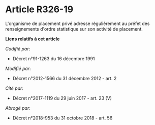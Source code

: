 # Article R326-19

L'organisme  de placement privé adresse régulièrement au préfet des renseignements  d'ordre statistique sur son activité de
placement.

**Liens relatifs à cet article**

_Codifié par_:

  - Décret n°91-1263 du 16 décembre 1991

_Modifié par_:

  - Décret n°2012-1566 du 31 décembre 2012 - art. 2

_Cité par_:

  - Décret n°2017-1119 du 29 juin 2017 - art. 23 (V)

_Abrogé par_:

  - Décret n°2018-953 du 31 octobre 2018 - art. 56
